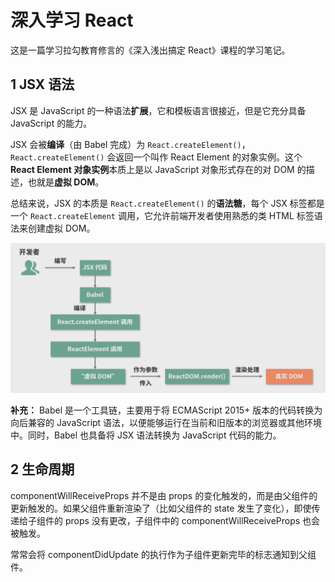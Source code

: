 # 深入学习 React

这是一篇学习拉勾教育修言的《深入浅出搞定 React》课程的学习笔记。

## 1 JSX 语法

JSX 是 JavaScript 的一种语法**扩展**，它和模板语言很接近，但是它充分具备 JavaScript 的能力。

JSX 会被**编译**（由 Babel 完成）为 `React.createElement()`，`React.createElement()` 会返回一个叫作 React Element 的对象实例。这个 **React Element 对象实例**本质上是以 JavaScript 对象形式存在的对 DOM 的描述，也就是**虚拟 DOM**。

总结来说，JSX 的本质是 `React.createElement()` 的**语法糖**，每个 JSX 标签都是一个 `React.createElement` 调用，它允许前端开发者使用熟悉的类 HTML 标签语法来创建虚拟 DOM。

![image-20210714224119367](../images/jsx.png)

**补充：** Babel 是一个工具链，主要用于将 ECMAScript 2015+ 版本的代码转换为向后兼容的 JavaScript 语法，以便能够运行在当前和旧版本的浏览器或其他环境中。同时，Babel 也具备将 JSX 语法转换为 JavaScript 代码的能力。

## 2 生命周期

componentWillReceiveProps 并不是由 props 的变化触发的，而是由父组件的更新触发的。如果父组件重新渲染了（比如父组件的 state 发生了变化），即使传递给子组件的 props 没有更改，子组件中的 componentWillReceiveProps 也会被触发。

常常会将 componentDidUpdate 的执行作为子组件更新完毕的标志通知到父组件。
